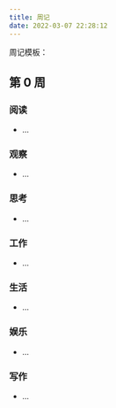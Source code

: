 ```yaml
---
title: 周记
date: 2022-03-07 22:28:12
---
```

周记模板：

## 第 0 周
### 阅读
- ...
### 观察
- ...
### 思考
- ...
### 工作
- ...
### 生活
- ...
### 娱乐
- ...
### 写作
- ...
